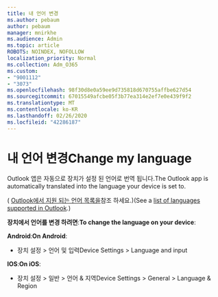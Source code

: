 ```yaml
---
title: 내 언어 변경
ms.author: pebaum
author: pebaum
manager: mnirkhe
ms.audience: Admin
ms.topic: article
ROBOTS: NOINDEX, NOFOLLOW
localization_priority: Normal
ms.collection: Adm_O365
ms.custom:
- "9001112"
- "3073"
ms.openlocfilehash: 98f30d8e0a59ee9d735818d670755affbe627d54
ms.sourcegitcommit: 67015549afcbe05f3b77ea314e2ef7e0e439f9f2
ms.translationtype: MT
ms.contentlocale: ko-KR
ms.lasthandoff: 02/26/2020
ms.locfileid: "42286187"
---
```

# <a name="change-my-language"></a><span data-ttu-id="c340b-102">내 언어 변경</span><span class="sxs-lookup"><span data-stu-id="c340b-102">Change my language</span></span>

<span data-ttu-id="c340b-103">Outlook 앱은 자동으로 장치가 설정 된 언어로 번역 됩니다.</span><span class="sxs-lookup"><span data-stu-id="c340b-103">The Outlook app is automatically translated into the language your device is set to.</span></span> 

<span data-ttu-id="c340b-104">( [Outlook에서 지원 되는 언어 목록을](https://acompli.helpshift.com/a/outlook/?s=general-questions&f=in-which-languages-is-your-app-translated)참조 하세요.)</span><span class="sxs-lookup"><span data-stu-id="c340b-104">(See a [list of languages supported in Outlook](https://acompli.helpshift.com/a/outlook/?s=general-questions&f=in-which-languages-is-your-app-translated).)</span></span> 

<span data-ttu-id="c340b-105">**장치에서 언어를 변경 하려면**:</span><span class="sxs-lookup"><span data-stu-id="c340b-105">**To change the language on your device**:</span></span> 

<span data-ttu-id="c340b-106">**Android**:</span><span class="sxs-lookup"><span data-stu-id="c340b-106">**On Android**:</span></span> 

- <span data-ttu-id="c340b-107">장치 설정 > 언어 및 입력</span><span class="sxs-lookup"><span data-stu-id="c340b-107">Device Settings > Language and input</span></span> 

<span data-ttu-id="c340b-108">**IOS**:</span><span class="sxs-lookup"><span data-stu-id="c340b-108">**On iOS**:</span></span> 

- <span data-ttu-id="c340b-109">장치 설정 > 일반 > 언어 & 지역</span><span class="sxs-lookup"><span data-stu-id="c340b-109">Device Settings > General > Language & Region</span></span> 
